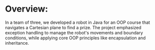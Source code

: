 <h1>Overview:</h1>

In a team of three, we developed a robot in Java for an OOP course that navigates a Cartesian plane to find a prize. The project emphasized exception handling to manage the robot's movements and boundary conditions, while applying core OOP principles like encapsulation and inheritance.
